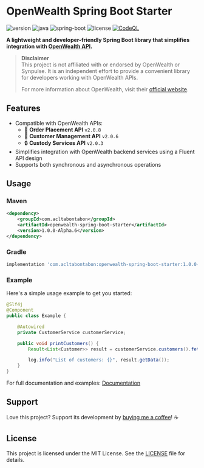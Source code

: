 
# OpenWealth Spring Boot Starter

![version](https://img.shields.io/badge/version-1.0.0--Alpha.6-blue)
![java](https://img.shields.io/badge/java-21%2B-blue)
![spring-boot](https://img.shields.io/badge/spring--boot-3.4.x-blue)
![license](https://img.shields.io/github/license/acltabontabon/openwealth-spring-boot-starter)
[![CodeQL](https://github.com/acltabontabon/openwealth-spring-boot-starter/actions/workflows/codeql.yml/badge.svg)](https://github.com/acltabontabon/openwealth-spring-boot-starter/actions/workflows/codeql.yml)

**A lightweight and developer-friendly Spring Boot library that simplifies integration with [OpenWealth API](https://openwealth.ch).**

> **Disclaimer**  
> This project is not affiliated with or endorsed by OpenWealth or Synpulse. It is an independent effort to provide a convenient library for developers working with OpenWealth APIs.  
>
> For more information about OpenWealth, visit their [official website](https://openwealth.ch).


## Features

- Compatible with OpenWealth APIs:
  - 🚀 **Order Placement API** `v2.0.8`
  - 👥 **Customer Management API** `v2.0.6`
  - 🔒 **Custody Services API** `v2.0.3`
- Simplifies integration with OpenWealth backend services using a Fluent API design
- Supports both synchronous and asynchronous operations

## Usage

### Maven
```xml
<dependency>
    <groupId>com.acltabontabon</groupId>
    <artifactId>openwealth-spring-boot-starter</artifactId>
    <version>1.0.0-Alpha.6</version>
</dependency>
```

### Gradle
```gradle
implementation 'com.acltabontabon:openwealth-spring-boot-starter:1.0.0-Alpha.6'
```

### Example
Here's a simple usage example to get you started:
```java
@Slf4j
@Component
public class Example {

    @Autowired
    private CustomerService customerService;

    public void printCustomers() {
        Result<List<Customer>> result = customerService.customers().fetch();

        log.info("List of customers: {}", result.getData());
    }
}
```

For full documentation and examples: [Documentation](https://acltabontabon.com/openwealth-spring-boot-starter/)

## Support

Love this project? Support its development by [buying me a coffee](https://ko-fi.com/acltabontabon)! ☕


## License

This project is licensed under the MIT License. See the [LICENSE](./LICENSE) file for details.
